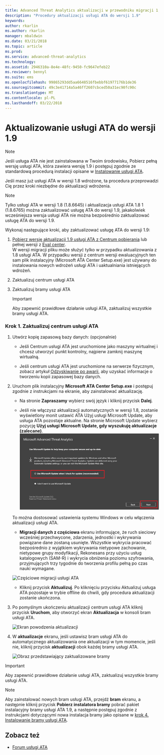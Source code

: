 ```yaml
---
title: Advanced Threat Analytics aktualizacji w przewodniku migracji 1,9 | Dokumentacja firmy Microsoft
description: "Procedury aktualizacji usługi ATA do wersji 1.9"
keywords: 
author: rkarlin
ms.author: rkarlin
manager: mbaldwin
ms.date: 03/21/2018
ms.topic: article
ms.prod: 
ms.service: advanced-threat-analytics
ms.technology: 
ms.assetid: 2946310a-8e4e-48fc-9450-fc9647efeb22
ms.reviewer: bennyl
ms.suite: ems
ms.openlocfilehash: 99865293dd5aa6648516fbebbf61977176b1de36
ms.sourcegitcommit: 49c3e41714a5a46ff2607cbced50a31ec90fc90c
ms.translationtype: MT
ms.contentlocale: pl-PL
ms.lasthandoff: 03/22/2018
---
```

# <a name="updating-ata-to-version-19"></a>Aktualizowanie usługi ATA do wersji 1.9

> [!NOTE] 
> Jeśli usługa ATA nie jest zainstalowana w Twoim środowisku, Pobierz pełną wersję usługi ATA, która zawiera wersję 1.9 i postępuj zgodnie ze standardową procedurą instalacji opisane w [Instalowanie usługi ATA](install-ata-step1.md).

Jeśli masz już usługi ATA w wersji 1.8 wdrożone, ta procedura przeprowadzi Cię przez kroki niezbędne do aktualizacji wdrożenia.

> [!NOTE] 
>  Tylko usługi ATA w wersji 1.8 (1.8.6645) i aktualizacja usługi ATA 1.8 1 (1.8.6765) można zaktualizować usługę ATA do wersji 1.9, jakakolwiek wcześniejsza wersja usługi ATA nie można bezpośrednio zaktualizować usługę ATA do wersji 1.9.

Wykonaj następujące kroki, aby zaktualizować usługę ATA do wersji 1.9:

1.  [Pobierz wersję aktualizacji 1.9 usługi ATA z Centrum pobierania](https://www.microsoft.com/download/details.aspx?id=55536) lub pełnej wersji z [Eval center](http://www.microsoft.com/evalcenter/evaluate-microsoft-advanced-threat-analytics).<br>
W wersji migracji pliku może służyć tylko w przypadku aktualizowania z 1.8 usługi ATA. W przypadku wersji z centrum wersji ewaluacyjnych ten sam plik instalacyjny (Microsoft ATA Center Setup.exe) jest używany do instalowania nowych wdrożeń usługi ATA i uaktualniania istniejących wdrożeń.

2.  Zaktualizuj centrum usługi ATA

4.  Zaktualizuj bramy usługi ATA

    > [!IMPORTANT]
    > Aby zapewnić prawidłowe działanie usługi ATA, zaktualizuj wszystkie bramy usługi ATA.

### <a name="step-1-update-the-ata-center"></a>Krok 1. Zaktualizuj centrum usługi ATA

1.  Utwórz kopię zapasową bazy danych: (opcjonalnie)

    -   Jeśli Centrum usługi ATA jest uruchomione jako maszyny wirtualnej i chcesz utworzyć punkt kontrolny, najpierw zamknij maszynę wirtualną.

    -   Jeśli centrum usługi ATA jest uruchomione na serwerze fizycznym, zobacz artykuł [Odzyskiwanie po awarii](disaster-recovery.md), aby uzyskać informacje o tworzeniu kopii zapasowej bazy danych.

2.  Uruchom plik instalacyjny **Microsoft ATA Center Setup.exe** i postępuj zgodnie z instrukcjami na ekranie, aby zainstalować aktualizację.

    -  Na stronie **Zapraszamy** wybierz swój język i kliknij przycisk **Dalej**.

    -  Jeśli nie włączysz aktualizacji automatycznych w wersji 1.8, zostanie wyświetlony monit ustawić ATA Użyj usługi Microsoft Update, aby usługa ATA pozostaje aktualne.  Na stronie Microsoft Update wybierz pozycję **Użyj usługi Microsoft Update, gdy wyszukuję aktualizacje (zalecane)**.
    ![Zachowaj aktualny obraz usługi ATA](media/ata_ms_update.png)
     
     To można dostosować ustawienia systemu Windows w celu włączenia aktualizacji usługi ATA. 
    
    -  **Migracji danych z częściowa** ekranu informujące, że ruch sieciowy wcześniej przechwycone, zdarzenia, jednostki i wykrywania powiązane dane zostaną usunięte. Wszystkie wykrycia pracować bezpośrednio z wyjątkiem wykrywania nietypowe zachowanie, nietypowe grupy modyfikacji, Rekonesans przy użyciu usług katalogowych (SAM-R) i wykrycia obniżenia poziomu szyfrowania, przyjmujących trzy tygodnie do tworzenia profilu pełną po czas nauki wymagane. 
     
      ![Częściowe migracji usługi ATA](media/partial-migration.png)

    -  Kliknij przycisk **Aktualizuj**. Po kliknięciu przycisku Aktualizuj usługa ATA pozostaje w trybie offline do chwili, gdy procedura aktualizacji zostanie ukończona.

4.  Po pomyślnym ukończeniu aktualizacji centrum usługi ATA kliknij przycisk **Uruchom**, aby otworzyć ekran **Aktualizacja** w konsoli bram usługi ATA.

     ![Ekran powodzenia aktualizacji](media/migration-center-success.png)

5.  W **aktualizacje** ekranu, jeśli ustawisz bram usługi ATA do automatycznego aktualizowania one aktualizacji w tym momencie, jeśli nie, kliknij przycisk **aktualizacji** obok każdej bramy usługi ATA.
  
     ![Obraz przedstawiający zaktualizowane bramy](media/migration-update-gw.png)

  
> [!IMPORTANT] 
> Aby zapewnić prawidłowe działanie usługi ATA, zaktualizuj wszystkie bramy usługi ATA.
 
> [!NOTE] 
> Aby zainstalować nowych bram usługi ATA, przejdź **bram** ekranu, a następnie kliknij przycisk **Pobierz instalatora bramy** pobrać pakiet instalacyjny bramy usługi ATA 1.9, a następnie postępuj zgodnie z instrukcjami dotyczącymi nowa instalacja bramy jako opisane w [krok 4. Instalowanie bramy usługi ATA](install-ata-step4.md).


## <a name="see-also"></a>Zobacz też

- [Forum usługi ATA](https://social.technet.microsoft.com/Forums/security/home?forum=mata)
